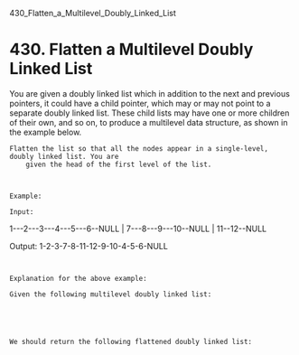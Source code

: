 430_Flatten_a_Multilevel_Doubly_Linked_List
# 430. Flatten a Multilevel Doubly Linked List

You are given a doubly linked list which in addition to the next and previous pointers, it
        could have a child pointer, which may or may not point to a separate doubly linked list.
        These child lists may have one or more children of their own, and so on, to produce a
        multilevel data structure, as shown in the example below.

    Flatten the list so that all the nodes appear in a single-level, doubly linked list. You are
        given the head of the first level of the list.

     

    Example:

    Input:
 1---2---3---4---5---6--NULL
         |
         7---8---9---10--NULL
             |
             11--12--NULL

Output:
1-2-3-7-8-11-12-9-10-4-5-6-NULL

     

    Explanation for the above example:

    Given the following multilevel doubly linked list:

    

     

    We should return the following flattened doubly linked list: